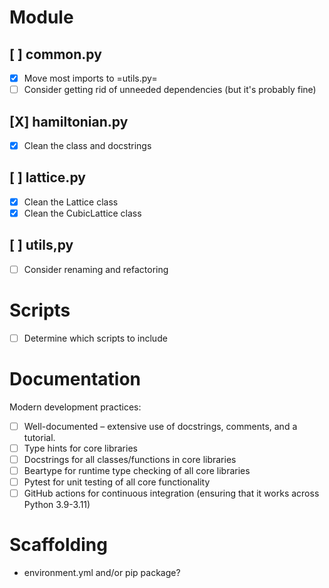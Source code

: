 # Module
## [ ] common.py
- [X] Move most imports to =utils.py=
- [ ] Consider getting rid of unneeded dependencies (but it's probably fine)
## [X] hamiltonian.py
- [X] Clean the class and docstrings
## [ ] lattice.py
- [X] Clean the Lattice class
- [X] Clean the CubicLattice class
## [ ] utils,py
- [ ] Consider renaming and refactoring
# Scripts
- [ ] Determine which scripts to include
# Documentation
Modern development practices:
- [ ] Well-documented – extensive use of docstrings, comments, and a tutorial.
- [ ] Type hints for core libraries
- [ ] Docstrings for all classes/functions in core libraries
- [ ] Beartype for runtime type checking of all core libraries
- [ ] Pytest for unit testing of all core functionality
- [ ] GitHub actions for continuous integration (ensuring that it works across Python 3.9-3.11)
# Scaffolding
- environment.yml and/or pip package?